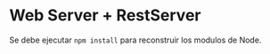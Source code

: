 # Web Server + RestServer

Se debe ejecutar  ```npm install``` para reconstruir los modulos de Node.